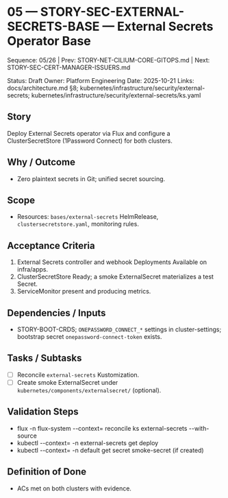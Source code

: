 # 05 — STORY-SEC-EXTERNAL-SECRETS-BASE — External Secrets Operator Base

Sequence: 05/26 | Prev: STORY-NET-CILIUM-CORE-GITOPS.md | Next: STORY-SEC-CERT-MANAGER-ISSUERS.md

Status: Draft
Owner: Platform Engineering
Date: 2025-10-21
Links: docs/architecture.md §8; kubernetes/infrastructure/security/external-secrets; kubernetes/infrastructure/security/external-secrets/ks.yaml

## Story
Deploy External Secrets operator via Flux and configure a ClusterSecretStore (1Password Connect) for both clusters.

## Why / Outcome
- Zero plaintext secrets in Git; unified secret sourcing.

## Scope
- Resources: `bases/external-secrets` HelmRelease, `clustersecretstore.yaml`, monitoring rules.

## Acceptance Criteria
1) External Secrets controller and webhook Deployments Available on infra/apps.
2) ClusterSecretStore Ready; a smoke ExternalSecret materializes a test Secret.
3) ServiceMonitor present and producing metrics.

## Dependencies / Inputs
- STORY-BOOT-CRDS; `ONEPASSWORD_CONNECT_*` settings in cluster-settings; bootstrap secret `onepassword-connect-token` exists.

## Tasks / Subtasks
- [ ] Reconcile `external-secrets` Kustomization.
- [ ] Create smoke ExternalSecret under `kubernetes/components/externalsecret/` (optional).

## Validation Steps
- flux -n flux-system --context=<ctx> reconcile ks external-secrets --with-source
- kubectl --context=<ctx> -n external-secrets get deploy
- kubectl --context=<ctx> -n default get secret smoke-secret (if created)

## Definition of Done
- ACs met on both clusters with evidence.
